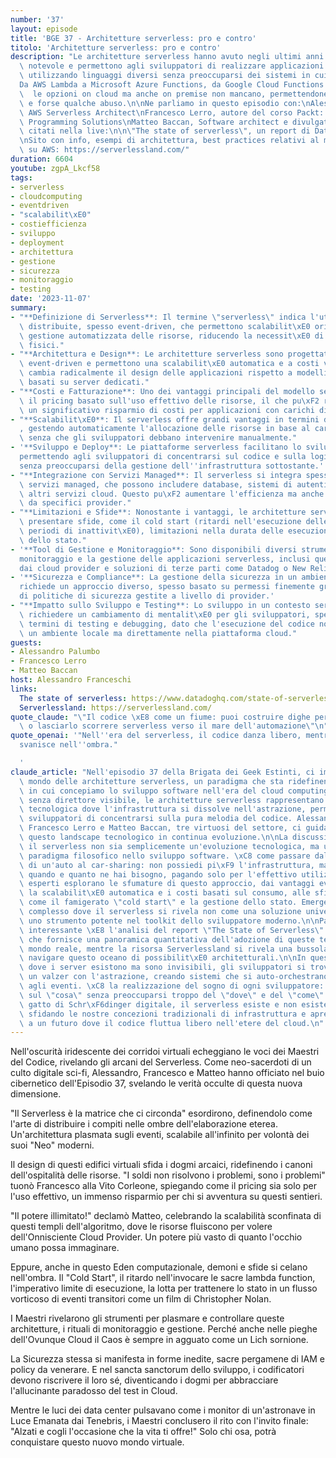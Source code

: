 ```yaml
---
number: '37'
layout: episode
title: 'BGE 37 - Architetture serverless: pro e contro'
titolo: 'Architetture serverless: pro e contro'
description: "Le architetture serverless hanno avuto negli ultimi anni una crescita\
  \ notevole e permettono agli sviluppatori di realizzare applicazioni distribuite\
  \ utilizzando linguaggi diversi senza preoccuparsi dei sistemi in cui girano.\n\n\
  Da AWS Lambda a Microsoft Azure Functions, da Google Cloud Functions a OpenWhisk\
  \  le opzioni on cloud ma anche on premise non mancano, permettendone vasti usi\
  \ e forse qualche abuso.\n\nNe parliamo in questo episodio con:\nAlessandro Palumbo,\
  \ AWS Serverless Architect\nFrancesco Lerro, autore del corso Packt: Serverless\
  \ Programming Solutions\nMatteo Baccan, Software architect e divulgatore \n\nLink\
  \ citati nella live:\n\n\"The state of serverless\", un report di Datadog:  https://www.datadoghq.com/state-of-serverless/\n\
  \nSito con info, esempi di architettura, best practices relativi al mondo serverless\
  \ su AWS: https://serverlessland.com/"
duration: 6604
youtube: zgpA_Lkcf58
tags:
- serverless
- cloudcomputing
- eventdriven
- "scalabilit\xE0"
- costiefficienza
- sviluppo
- deployment
- architettura
- gestione
- sicurezza
- monitoraggio
- testing
date: '2023-11-07'
summary:
- "**Definizione di Serverless**: Il termine \"serverless\" indica l'utilizzo di architetture\
  \ distribuite, spesso event-driven, che permettono scalabilit\xE0 orizzontale e\
  \ gestione automatizzata delle risorse, riducendo la necessit\xE0 di gestire server\
  \ fisici."
- "**Architettura e Design**: Le architetture serverless sono progettate per essere\
  \ event-driven e permettono una scalabilit\xE0 automatica e a costi variabili. Questo\
  \ cambia radicalmente il design delle applicazioni rispetto a modelli tradizionali\
  \ basati su server dedicati."
- "**Costi e Fatturazione**: Uno dei vantaggi principali del modello serverless \xE8\
  \ il pricing basato sull'uso effettivo delle risorse, il che pu\xF2 risultare in\
  \ un significativo risparmio di costi per applicazioni con carichi di lavoro variabili."
- "**Scalabilit\xE0**: Il serverless offre grandi vantaggi in termini di scalabilit\xE0\
  , gestendo automaticamente l'allocazione delle risorse in base al carico di lavoro,\
  \ senza che gli sviluppatori debbano intervenire manualmente."
- '**Sviluppo e Deploy**: Le piattaforme serverless facilitano lo sviluppo e il deployment,
  permettendo agli sviluppatori di concentrarsi sul codice e sulla logica di business
  senza preoccuparsi della gestione dell''infrastruttura sottostante.'
- "**Integrazione con Servizi Managed**: Il serverless si integra spesso con altri\
  \ servizi managed, che possono includere database, sistemi di autenticazione, e\
  \ altri servizi cloud. Questo pu\xF2 aumentare l'efficienza ma anche la dipendenza\
  \ da specifici provider."
- "**Limitazioni e Sfide**: Nonostante i vantaggi, le architetture serverless possono\
  \ presentare sfide, come il cold start (ritardi nell'esecuzione delle funzioni dopo\
  \ periodi di inattivit\xE0), limitazioni nella durata delle esecuzioni e nella gestione\
  \ dello stato."
- '**Tool di Gestione e Monitoraggio**: Sono disponibili diversi strumenti per il
  monitoraggio e la gestione delle applicazioni serverless, inclusi quelli offerti
  dai cloud provider e soluzioni di terze parti come Datadog o New Relic.'
- '**Sicurezza e Compliance**: La gestione della sicurezza in un ambiente serverless
  richiede un approccio diverso, spesso basato su permessi finemente granulari e sull''uso
  di politiche di sicurezza gestite a livello di provider.'
- "**Impatto sullo Sviluppo e Testing**: Lo sviluppo in un contesto serverless pu\xF2\
  \ richiedere un cambiamento di mentalit\xE0 per gli sviluppatori, specialmente in\
  \ termini di testing e debugging, dato che l'esecuzione del codice non avviene in\
  \ un ambiente locale ma direttamente nella piattaforma cloud."
guests:
- Alessandro Palumbo
- Francesco Lerro
- Matteo Baccan
host: Alessandro Franceschi
links:
  The state of serverless: https://www.datadoghq.com/state-of-serverless/
  Serverlessland: https://serverlessland.com/
quote_claude: "\"Il codice \xE8 come un fiume: puoi costruire dighe per contenerlo,\
  \ o lasciarlo scorrere serverless verso il mare dell'automazione\"\n"
quote_openai: '"Nell''era del serverless, il codice danza libero, mentre l''infrastruttura
  svanisce nell''ombra."

  '
claude_article: "Nell'episodio 37 della Brigata dei Geek Estinti, ci immergiamo nel\
  \ mondo delle architetture serverless, un paradigma che sta ridefinendo il modo\
  \ in cui concepiamo lo sviluppo software nell'era del cloud computing.\n\nCome un'orchestra\
  \ senza direttore visibile, le architetture serverless rappresentano una sinfonia\
  \ tecnologica dove l'infrastruttura si dissolve nell'astrazione, permettendo agli\
  \ sviluppatori di concentrarsi sulla pura melodia del codice. Alessandro Palumbo,\
  \ Francesco Lerro e Matteo Baccan, tre virtuosi del settore, ci guidano attraverso\
  \ questo landscape tecnologico in continua evoluzione.\n\nLa discussione svela come\
  \ il serverless non sia semplicemente un'evoluzione tecnologica, ma un cambio di\
  \ paradigma filosofico nello sviluppo software. \xC8 come passare dalla propriet\xE0\
  \ di un'auto al car-sharing: non possiedi pi\xF9 l'infrastruttura, ma la utilizzi\
  \ quando e quanto ne hai bisogno, pagando solo per l'effettivo utilizzo.\n\nI nostri\
  \ esperti esplorano le sfumature di questo approccio, dai vantaggi evidenti come\
  \ la scalabilit\xE0 automatica e i costi basati sul consumo, alle sfide nascoste\
  \ come il famigerato \"cold start\" e la gestione dello stato. Emerge un quadro\
  \ complesso dove il serverless si rivela non come una soluzione universale, ma come\
  \ uno strumento potente nel toolkit dello sviluppatore moderno.\n\nParticolarmente\
  \ interessante \xE8 l'analisi del report \"The State of Serverless\" di Datadog,\
  \ che fornisce una panoramica quantitativa dell'adozione di queste tecnologie nel\
  \ mondo reale, mentre la risorsa Serverlessland si rivela una bussola preziosa per\
  \ navigare questo oceano di possibilit\xE0 architetturali.\n\nIn questo nuovo mondo\
  \ dove i server esistono ma sono invisibili, gli sviluppatori si trovano a danzare\
  \ un valzer con l'astrazione, creando sistemi che si auto-orchestrano in risposta\
  \ agli eventi. \xC8 la realizzazione del sogno di ogni sviluppatore: concentrarsi\
  \ sul \"cosa\" senza preoccuparsi troppo del \"dove\" e del \"come\".\n\nCome un\
  \ gatto di Schr\xF6dinger digitale, il serverless esiste e non esiste simultaneamente,\
  \ sfidando le nostre concezioni tradizionali di infrastruttura e aprendo le porte\
  \ a un futuro dove il codice fluttua libero nell'etere del cloud.\n"
---
```

Nell'oscurità iridescente dei corridoi virtuali echeggiano le voci dei Maestri del Codice, rivelando gli arcani del Serverless. Come neo-sacerdoti di un culto digitale sci-fi, Alessandro, Francesco e Matteo hanno officiato nel buio cibernetico dell'Episodio 37, svelando le verità occulte di questa nuova dimensione.

"Il Serverless è la matrice che ci circonda" esordirono, definendolo come l'arte di distribuire i compiti nelle ombre dell'elaborazione eterea. Un'architettura plasmata sugli eventi, scalabile all'infinito per volontà dei suoi "Neo" moderni.

Il design di questi edifici virtuali sfida i dogmi arcaici, ridefinendo i canoni dell'ospitalità delle risorse. "I soldi non risolvono i problemi, sono i problemi" tuonò Francesco alla Vito Corleone, spiegando come il pricing sia solo per l'uso effettivo, un immenso risparmio per chi si avventura su questi sentieri.

"Il potere illimitato!" declamò Matteo, celebrando la scalabilità sconfinata di questi templi dell'algoritmo, dove le risorse fluiscono per volere dell'Onnisciente Cloud Provider. Un potere più vasto di quanto l'occhio umano possa immaginare.

Eppure, anche in questo Eden computazionale, demoni e sfide si celano nell'ombra. Il "Cold Start", il ritardo nell'invocare le sacre lambda function, l'imperativo limite di esecuzione, la lotta per trattenere lo stato in un flusso vorticoso di eventi transitori come un film di Christopher Nolan.

I Maestri rivelarono gli strumenti per plasmare e controllare queste architetture, i rituali di monitoraggio e gestione. Perché anche nelle pieghe dell'Ovunque Cloud il Caos è sempre in agguato come un Lich sornione.

La Sicurezza stessa si manifesta in forme inedite, sacre pergamene di IAM e policy da venerare. E nel sancta sanctorum dello sviluppo, i codificatori devono riscrivere il loro sé, diventicando i dogmi per abbracciare l'allucinante paradosso del test in Cloud.

Mentre le luci dei data center pulsavano come i monitor di un'astronave in Luce Emanata dai Tenebris, i Maestri conclusero il rito con l'invito finale: "Alzati e cogli l'occasione che la vita ti offre!" Solo chi osa, potrà conquistare questo nuovo mondo virtuale.

